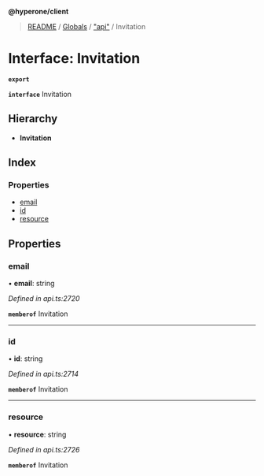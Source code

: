 **@hyperone/client**

> [README](../README.md) / [Globals](../globals.md) / ["api"](../modules/_api_.md) / Invitation

# Interface: Invitation

**`export`** 

**`interface`** Invitation

## Hierarchy

* **Invitation**

## Index

### Properties

* [email](_api_.invitation.md#email)
* [id](_api_.invitation.md#id)
* [resource](_api_.invitation.md#resource)

## Properties

### email

•  **email**: string

*Defined in api.ts:2720*

**`memberof`** Invitation

___

### id

•  **id**: string

*Defined in api.ts:2714*

**`memberof`** Invitation

___

### resource

•  **resource**: string

*Defined in api.ts:2726*

**`memberof`** Invitation

